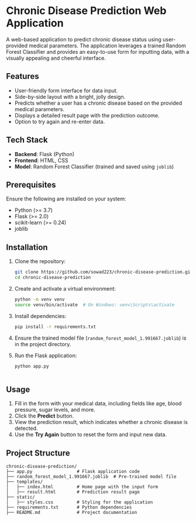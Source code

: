 # Chronic Disease Prediction Web Application

A web-based application to predict chronic disease status using user-provided medical parameters. The application leverages a trained Random Forest Classifier and provides an easy-to-use form for inputting data, with a visually appealing and cheerful interface.

## Features
- User-friendly form interface for data input.
- Side-by-side layout with a bright, jolly design.
- Predicts whether a user has a chronic disease based on the provided medical parameters.
- Displays a detailed result page with the prediction outcome.
- Option to try again and re-enter data.

## Tech Stack
- **Backend**: Flask (Python)
- **Frontend**: HTML, CSS
- **Model**: Random Forest Classifier (trained and saved using `joblib`)

## Prerequisites
Ensure the following are installed on your system:
- Python (>= 3.7)
- Flask (>= 2.0)
- scikit-learn (>= 0.24)
- joblib

## Installation

1. Clone the repository:
    ```bash
    git clone https://github.com/sowad223/chronic-disease-prediction.git
    cd chronic-disease-prediction
    ```

2. Create and activate a virtual environment:
    ```bash
    python -m venv venv
    source venv/bin/activate  # On Windows: venv\Scripts\activate
    ```

3. Install dependencies:
    ```bash
    pip install -r requirements.txt
    ```

4. Ensure the trained model file (`random_forest_model_1.991667.joblib`) is in the project directory.

5. Run the Flask application:
    ```bash
    python app.py
    ```


    ```

## Usage
1. Fill in the form with your medical data, including fields like age, blood pressure, sugar levels, and more.
2. Click the **Predict** button.
3. View the prediction result, which indicates whether a chronic disease is detected.
4. Use the **Try Again** button to reset the form and input new data.

## Project Structure

```plaintext
chronic-disease-prediction/
├── app.py                 # Flask application code
├── random_forest_model_1.991667.joblib  # Pre-trained model file
├── templates/
│   ├── index.html         # Home page with the input form
│   ├── result.html        # Prediction result page
├── static/
│   ├── styles.css         # Styling for the application
├── requirements.txt       # Python dependencies
├── README.md              # Project documentation
